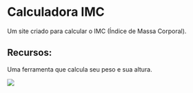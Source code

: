 # Calculadora IMC
Um site criado para calcular o IMC (Índice de Massa Corporal).
## Recursos:
Uma ferramenta que calcula seu peso e sua altura.







<img src="https://cdn.discordapp.com/attachments/985361315814047794/988880466130124820/unknown.png">
